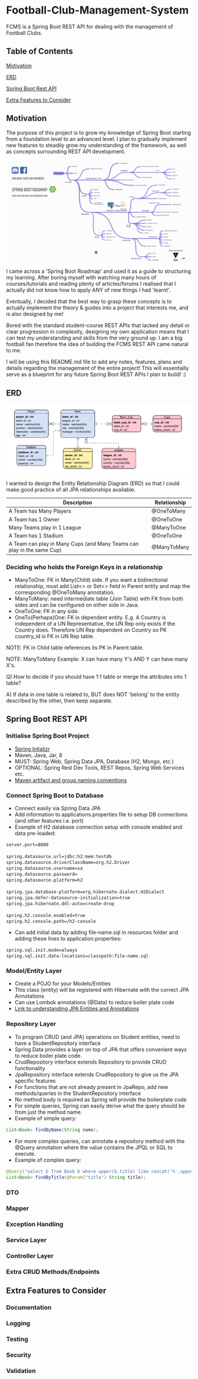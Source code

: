 # Football-Club-Management-System
FCMS is a Spring Boot REST API for dealing with the management of Football Clubs.

## Table of Contents  
[Motivation](#motivation)

[ERD](#erd)

[Spring Boot Rest API](#spring-boot-rest-api) 

[Extra Features to Consider](#extra-features-to-consider) 

## Motivation
The purpose of this project is to grow my knowledge of Spring Boot starting from a foundation level to an advanced level. I plan to gradually implement new features to steadily grow my understanding of the framework, as well as concepts surrounding REST API development.

![Spring Boot Roadmap](Spring-Boot-Roadmap.png)

I came across a 'Spring Boot Roadmap' and used it as a guide to structuring my learning. After boring myself with watching many hours of courses/tutorials and reading plenty of articles/forums I realised that I actually did not know how to apply ANY of new things I had 'learnt'. 

Eventually, I decided that the best way to grasp these concepts is to actually implement the theory & guides into a project that interests me, and is also designed by me!

Bored with the standard student-course REST APIs that lacked any detail or clear progression in complexity, designing my own application means that I can test my understanding and skills from the very ground up. I am a big football fan therefore the idea of building the FCMS REST API came natural to me.

I will be using this README.md file to add any notes, features, plans and details regarding the management of the entire project! This will essentially serve as a blueprint for any future Spring Boot REST APIs I plan to build! :)

## ERD

![FCSM ERD](FCMS-ERD.png)

I wanted to design the Entity Relationship Diagram (ERD) so that I could make good practice of all JPA relationships available.

| Description | Relationship|
| ----------- | ----------- |
| A Team has Many Players | @OneToMany |
| A Team has 1 Owner | @OneToOne |
| Many Teams play in 1 League| @ManyToOne |
| A Team has 1 Stadium | @OneToOne |
| A Team can play in Many Cups (and Many Teams can play in the same Cup) | @ManyToMany |



### Deciding who holds the Foreign Keys in a relationship
- ManyToOne: FK in Many(Child) side. If you want a bidirectional relationship, must add List<> or Set<> field in Parent entity and map the corresponding @OneToMany annotation.
- ManyToMany: need intermediate table (Join Table) with FK from both sides and can be configured on either side in Java.
- OneToOne: FK in any side.
- OneTo(Perhaps)One: FK in dependent entity. E.g. A Country is independent of a UN Representative, the UN Rep only exists if the Country does. Therefore UN Rep dependent on Country so PK country_id is FK in UN Rep table.

NOTE: FK in Child table references its PK in Parent table.

NOTE: ManyToMany Example: X can have many Y's AND Y can have many X's.


Q) How to decide if you should have 1:1 table or merge the attributes into 1 table?

A) If data in one table is related to, BUT does NOT 'belong' to the entity described by the other, then keep separate.

## Spring Boot REST API

### Initialise Spring Boot Project

- [Spring Initalizr](https://start.spring.io) 
- Maven, Java, Jar, 8
- MUST: Spring Web, Spring Data JPA, Database (H2, Mongo, etc.)
- OPTIONAL: Spring Rest Dev Tools, REST Repos, Spring Web Services etc.
- [Maven artifact and group naming conventions](https://stackoverflow.com/questions/23172586/maven-artifact-and-group-naming-conventions)

### Connect Spring Boot to Database

- Connect easily via Spring Data JPA
- Add information to applications.properties file to setup DB connections (and other features i.e. port)
- Example of H2 database connection setup with console enabled and data pre-loaded: 
```properties
server.port=8080

spring.datasource.url=jdbc:h2:mem:testdb
spring.datasource.driverClassName=org.h2.Driver
spring.datasource.username=sa
spring.datasource.password=
spring.datasource.platform=h2

spring.jpa.database-platform=org.hibernate.dialect.H2Dialect
spring.jpa.defer-datasource-initialization=true
spring.jpa.hibernate.ddl-auto=create-drop

spring.h2.console.enabled=true
spring.h2.console.path=/h2-console
```

- Can add initial data by adding file-name.sql in resources folder and adding these lines to application.properties:
```properties
spring.sql.init.mode=always
spring.sql.init.data-locations=classpath:file-name.sql
```

### Model/Entity Layer

- Create a POJO for your Models/Entities
- This class (entity) will be registered with Hibernate with the correct JPA Annotations
- Can use Lombok annotations (@Data) to reduce boiler plate code
- [Link to understanding JPA Entities and Annotations](https://www.baeldung.com/jpa-entities)

### Repository Layer

- To program CRUD (and JPA) operations on Student entities, need to have a StudentRepository interface
- Spring Data provides a layer on top of JPA that offers convenient ways to reduce boiler plate code.
- CrudRepository interface extends Repository to provide CRUD functionality
- JpaRepository interface extends CrudRepository to give us the JPA specific features
- For functions that are not already present in JpaRepo, add new methods/queries in the StudentRepository interface
- No method body is required as Spring will provide the boilerplate code
- For simple queries, Spring can easily derive what the query should be from just the method name.
- Example of simple query: 
```java
List<Book> findByName(String name);
```

- For more complex queries, can annotate a repository method with the @Query annotation where the 	value contains the JPQL or SQL to execute.
- Example of complex query:
```java
@Query("select b from Book b where upper(b.title) like concat('%',upper(:title), '%')")
List<Book> findByTitle(@Param("title") String title);
```

### DTO

### Mapper

### Exception Handling

### Service Layer

### Controller Layer

### Extra CRUD Methods/Endpoints


## Extra Features to Consider

### Documentation

### Logging

### Testing

### Security

### Validation




